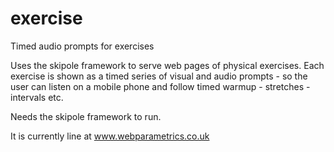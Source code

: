 # exercise
Timed audio prompts for exercises

Uses the skipole framework to serve web pages of physical exercises.
Each exercise is shown as a timed series of visual and audio prompts - so the user can listen on a mobile phone
and follow timed warmup - stretches - intervals etc.

Needs the skipole framework to run.

It is currently line at www.webparametrics.co.uk
